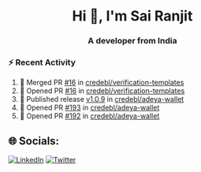 <h1 align="center">Hi 👋, I'm Sai Ranjit</h1>
<h3 align="center">A developer from India</h3>

### :zap: Recent Activity

<!--START_SECTION:activity-->
1. 🎉 Merged PR [#16](https://github.com/credebl/verification-templates/pull/16) in [credebl/verification-templates](https://github.com/credebl/verification-templates)
2. 💪 Opened PR [#16](https://github.com/credebl/verification-templates/pull/16) in [credebl/verification-templates](https://github.com/credebl/verification-templates)
3. 🚀 Published release [v1.0.9](https://github.com/credebl/adeya-wallet/releases/tag/v1.0.9) in [credebl/adeya-wallet](https://github.com/credebl/adeya-wallet)
4. 💪 Opened PR [#193](https://github.com/credebl/adeya-wallet/pull/193) in [credebl/adeya-wallet](https://github.com/credebl/adeya-wallet)
5. 💪 Opened PR [#192](https://github.com/credebl/adeya-wallet/pull/192) in [credebl/adeya-wallet](https://github.com/credebl/adeya-wallet)
<!--END_SECTION:activity-->

## 🌐 Socials:
[![LinkedIn](https://img.shields.io/badge/LinkedIn-%230077B5.svg?logo=linkedin&logoColor=white)](https://linkedin.com/in/sairanjit) [![Twitter](https://img.shields.io/badge/Twitter-%231DA1F2.svg?logo=Twitter&logoColor=white)](https://twitter.com/sairanjit_) 

